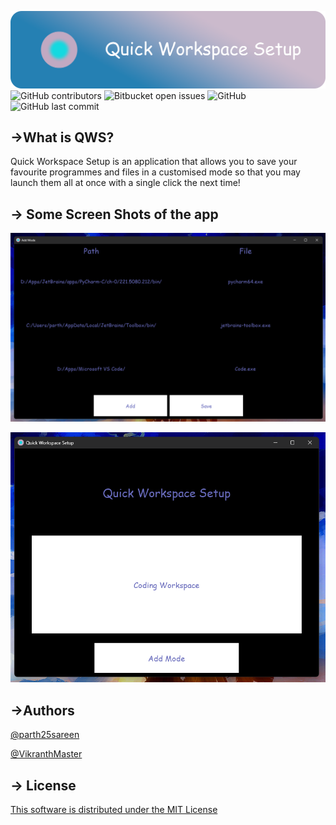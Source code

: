 ![](./Img/Banner.png)
![GitHub contributors](https://img.shields.io/github/contributors/parth25sareen/Quick-Workspace-Setup?style=for-the-badge)
![Bitbucket open issues](https://img.shields.io/bitbucket/issues/parth25sareen/Quick-Workspace-Setup?style=for-the-badge)
![GitHub](https://img.shields.io/github/license/parth25sareen/Quick-Workspace-Setup?style=for-the-badge)
![GitHub last commit](https://img.shields.io/github/last-commit/parth25sareen/Quick-Workspace-Setup?style=for-the-badge)

## ->What is QWS?

Quick Workspace Setup is an application that allows you to save your favourite programmes and files in a customised mode so that you may launch them all at once with a single click the next time!

## -> Some Screen Shots of the app

![](./Img/Add_mode.png)

>
![](./Img/Open_mode.png)

## ->Authors
[@parth25sareen](https://github.com/parth25sareen)

[@VikranthMaster](https://github.com/VikranthMaster)

## -> License
[This software is distributed under the MIT License](License.txt)